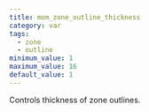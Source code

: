 ```yaml
---
title: mom_zone_outline_thickness
category: var
tags:
  - zone
  - outline
minimum_value: 1
maximum_value: 16
default_value: 1
---
```


Controls thickness of zone outlines.
